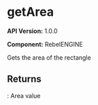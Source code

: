# getArea

**API Version:** 1.0.0

**Component:** RebelENGINE

Gets the area of the rectangle

## Returns

: Area value

